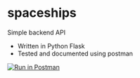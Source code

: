 # spaceships

Simple backend API
* Written in Python Flask
* Tested and documented using postman

[![Run in Postman](https://run.pstmn.io/button.svg)](https://app.getpostman.com/run-collection/24506b8bd5c8ba42f6a1)